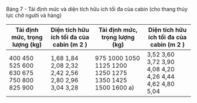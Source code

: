 Bảng 7 - Tải định mức và diện tích hữu ích tối đa của cabin (cho thang thủy lực chở người và hàng)

| Tải định mức, trọng lượng (kg)          | Diện tích hữu ích tối đa của cabin (m 2 )         | Tải định mức, trọng lượng (kg)                           | Diện tích hữu ích tối đa của cabin (m 2 )              |
|-----------------------------------------|---------------------------------------------------|----------------------------------------------------------|--------------------------------------------------------|
| 400 450 525 600 630 675 750 800 825 900 | 1,68 1,84 2,08 2,32 2,42 2,56 2,80 2,96 3,04 3,28 | 975 1000 1050 1125 1200 1250 1275 1350 1425 1500 1600 a) | 3,52 3,60 3,72 3,90 4,08 4,20 4,26 4,44 4,62 4,80 5,04 |